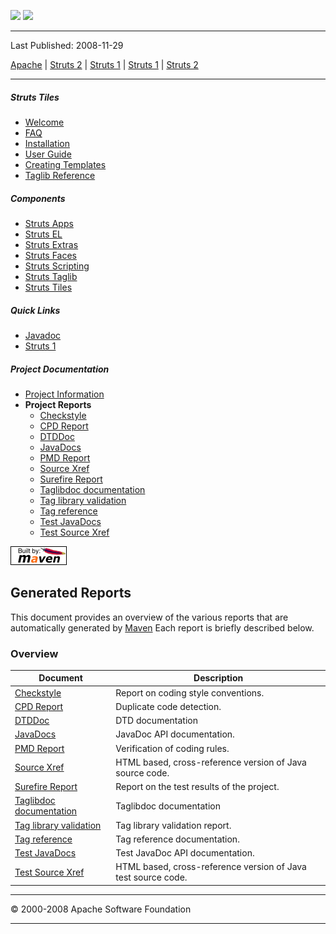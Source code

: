 <span id="bannerLeft">[![](http://www.apache.org/images/asf-logo.gif)](http://www.apache.org/)</span> <span id="bannerRight">[![](images/struts.gif)]()</span>

------------------------------------------------------------------------

Last Published: 2008-11-29

[Apache](http://www.apache.org/) | [Struts 2](2.x/) | [Struts 1](1.x/) | [Struts 1](1.x/) | [Struts 2](2.x/)

------------------------------------------------------------------------

##### Struts Tiles

-   [Welcome](index.html.md)
-   [FAQ](faq.html.md)
-   [Installation](installation.html.md)
-   [User Guide](userGuide.html.md)
-   [Creating Templates](examples.html.md)
-   [Taglib Reference](tagreference.html.md)

##### Components

-   [Struts Apps](../struts-apps/index.html.md)
-   [Struts EL](../struts-el/index.html.md)
-   [Struts Extras](../struts-extras/index.html.md)
-   [Struts Faces](../struts-faces/index.html.md)
-   [Struts Scripting](../struts-scripting/index.html.md)
-   [Struts Taglib](../struts-taglib/index.html.md)
-   [Struts Tiles](../struts-tiles/index.html.md)

##### Quick Links

-   [Javadoc](apidocs/index.html.md)
-   [Struts 1](../index.html.md)

##### Project Documentation

-   [Project Information](project-info.html.md)
-   **Project Reports**
    -   [Checkstyle](checkstyle.html.md)
    -   [CPD Report](cpd.html.md)
    -   [DTDDoc](dtddoc/index.html.md)
    -   [JavaDocs](apidocs/index.html.md)
    -   [PMD Report](pmd.html.md)
    -   [Source Xref](xref/index.html.md)
    -   [Surefire Report](surefire-report.html.md)
    -   [Taglibdoc documentation](tlddoc/index.html.md)
    -   [Tag library validation](taglibvalidation.html.md)
    -   [Tag reference](tagreference.html.md)
    -   [Test JavaDocs](testapidocs/index.html.md)
    -   [Test Source Xref](xref-test/index.html.md)

[![Built by Maven](./images/logos/maven-feather.png)](http://maven.apache.org/ "Built by Maven")

Generated Reports
-----------------

This document provides an overview of the various reports that are automatically generated by [Maven](http://maven.apache.org) Each report is briefly described below.

### Overview

| Document                                        | Description                                                   |
|-------------------------------------------------|---------------------------------------------------------------|
| [Checkstyle](checkstyle.html.md)                   | Report on coding style conventions.                           |
| [CPD Report](cpd.html.md)                          | Duplicate code detection.                                     |
| [DTDDoc](dtddoc/index.html.md)                     | DTD documentation                                             |
| [JavaDocs](apidocs/index.html.md)                  | JavaDoc API documentation.                                    |
| [PMD Report](pmd.html.md)                          | Verification of coding rules.                                 |
| [Source Xref](xref/index.html.md)                  | HTML based, cross-reference version of Java source code.      |
| [Surefire Report](surefire-report.html.md)         | Report on the test results of the project.                    |
| [Taglibdoc documentation](tlddoc/index.html.md)    | Taglibdoc documentation                                       |
| [Tag library validation](taglibvalidation.html.md) | Tag library validation report.                                |
| [Tag reference](tagreference.html.md)              | Tag reference documentation.                                  |
| [Test JavaDocs](testapidocs/index.html.md)         | Test JavaDoc API documentation.                               |
| [Test Source Xref](xref-test/index.html.md)        | HTML based, cross-reference version of Java test source code. |

------------------------------------------------------------------------

© 2000-2008 Apache Software Foundation

------------------------------------------------------------------------


